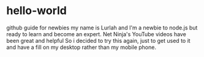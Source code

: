 # hello-world
github guide for newbies
my name is Lurlah and I'm a newbie to node.js but ready to learn and become an expert. Net Ninja's YouTube videos have been great and helpful
So i decided to try this again, just to get used to it and have a fill on my desktop rather than my mobile phone.

